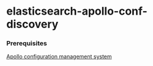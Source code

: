 # elasticsearch-apollo-conf-discovery

### Prerequisites

[Apollo configuration management system](https://github.com/ctripcorp/apollo)